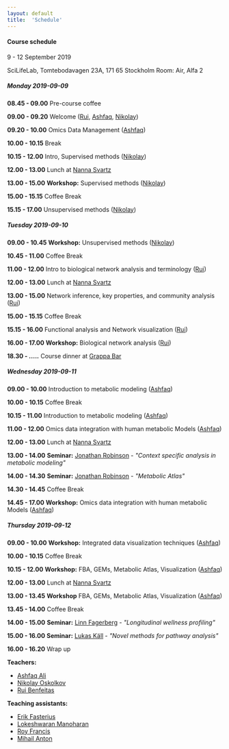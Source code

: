 ```yaml
---
layout: default
title:  'Schedule'
---
```

#### Course schedule

9 - 12 September 2019

SciLifeLab, Tomtebodavagen 23A, 171 65 Stockholm
Room: Air, Alfa 2



##### Monday 2019-09-09

**08.45 - 09.00** Pre-course coffee

**09.00 - 09.20** Welcome ([Rui][5], [Ashfaq][6], [Nikolay][7])

**09.20 - 10.00** Omics Data Management ([Ashfaq][6])

**10.00 - 10.15** Break

**10.15 - 12.00** Intro, Supervised methods ([Nikolay][7])

**12.00 - 13.00** Lunch at [Nanna Svartz][11] 

**13.00 - 15.00** **Workshop:** Supervised methods ([Nikolay][7])

**15.00 - 15.15** Coffee Break

**15.15 - 17.00** Unsupervised methods ([Nikolay][7])


##### Tuesday 2019-09-10

**09.00 - 10.45** **Workshop:** Unsupervised methods ([Nikolay][7])

**10.45 - 11.00** Coffee Break

**11.00 - 12.00** Intro to biological network analysis and terminology ([Rui][5])

**12.00 - 13.00** Lunch at [Nanna Svartz][11] 

**13.00 - 15.00** Network inference, key properties, and community analysis ([Rui][5])

**15.00 - 15.15** Coffee Break

**15.15 - 16.00** Functional analysis and Network visualization ([Rui][5])

**16.00 - 17.00** **Workshop:** Biological network analysis ([Rui][5])

**18.30 - .....** Course dinner at [Grappa Bar][12]


##### Wednesday 2019-09-11

**09.00 - 10.00** Introduction to metabolic modeling ([Ashfaq][6])

**10.00 - 10.15** Coffee Break

**10.15 - 11.00** Introduction to metabolic modeling ([Ashfaq][6])

**11.00 - 12.00** Omics data integration with human metabolic Models ([Ashfaq][6])

**12.00 - 13.00** Lunch at [Nanna Svartz][11] 

**13.00 - 14.00** **Seminar:** [Jonathan Robinson][3] - *"Context specific analysis in metabolic modeling"*

**14.00 - 14.30** **Seminar:** [Jonathan Robinson][3] - *"Metabolic Atlas"*

**14.30 - 14.45** Coffee Break

**14.45 - 17.00** **Workshop:** Omics data integration with human metabolic Models ([Ashfaq][6])


##### Thursday 2019-09-12

**09.00 - 10.00** **Workshop:** Integrated data visualization techniques ([Ashfaq][6])

**10.00 - 10.15** Coffee Break

**10.15 - 12.00** **Workshop:** FBA, GEMs, Metabolic Atlas, Visualization ([Ashfaq][6])

**12.00 - 13.00** Lunch at [Nanna Svartz][11] 

**13.00 - 13.45** **Workshop**  FBA, GEMs, Metabolic Atlas, Visualization ([Ashfaq][6])

**13.45 - 14.00** Coffee Break

**14.00 - 15.00** **Seminar:** [Linn Fagerberg][1] - *"Longitudinal wellness profiling"*

**15.00 - 16.00** **Seminar:** [Lukas Käll][2] - *"Novel methods for pathway analysis"*

**16.00 - 16.20** Wrap up

  
**Teachers:**
- [Ashfaq Ali][6]
- [Nikolay Oskolkov][7]
- [Rui Benfeitas][5]


**Teaching assistants:**
- [Erik Fasterius][8]
- [Lokeshwaran Manoharan][9]
- [Roy Francis][10]
- [Mihail Anton][4]


[1]: https://www.kth.se/kcap/the-kth-center-for-applied-precision-medicine-kcap-1.639039
[2]: http://kaell.org/
[3]: https://research.chalmers.se/en/person/jonrob
[4]: https://www.chalmers.se/en/staff/Pages/mihail-anton.aspx
[5]: https://nbis.se/about/staff/rui-benfeitas/
[6]: https://nbis.se/about/staff/ashfaq-ali/
[7]: https://nbis.se/about/staff/nikolay-oskolkov/
[8]: https://nbis.se/about/staff/erik-fasterius/
[9]: https://nbis.se/about/staff/lokeshwaran-manoharan/
[10]: https://nbis.se/about/staff/roy-francis/
[11]: https://restaurang-ns.ki.se/restaurang-nanna-svartz/
[12]: http://www.grappabar.nu/